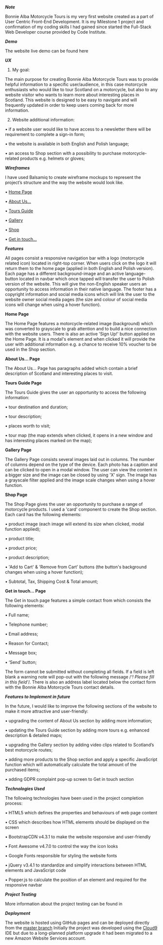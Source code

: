 ***Note***

Bonnie Alba Motorcycle Tours is my very first website created as a part of User Centric Front-End Development. It is my Milestone 1 project and confirmation of my coding skills I had gained since started the Full-Stack Web Developer course provided by Code Institute. 

***Demo*** 

The website live demo can be found here <a href=" "></a>

***UX***

1.	My goal:

The main purpose for creating Bonnie Alba Motorcycle Tours was to provide helpful information to 
a specific user/audience, in this case motorcycle enthusiasts who would like to tour Scotland on a motorcycle, 
but also to any website visitor who wants to learn more about interesting places in Scotland. 
This website is designed to be easy to navigate and will frequently updated in order to keep users coming back for more information. 

2.	Website additional information:

•	if a website user would like to have access to a newsletter there will be requirement to complete a sign-in form;

•	the website is available in both English and Polish language;

•	an access to Shop section with a possibility to purchase motorcycle-related products e.g. helmets or gloves;

***Wireframes***

I have used Balsamiq to create wireframe mockups to represent the project’s structure and the way the website would look like.

• <a href="https://github.com/KrisK1978/Bonnie-Alba-Motorcycle-Tours-Milestone1-UCFD/blob/master/wireframes/Home%20Page.pdf">Home Page</a>

• <a href="https://github.com/KrisK1978/Bonnie-Alba-Motorcycle-Tours-Milestone1-UCFD/blob/master/wireframes/About%20Us%20Page.pdf">About Us...</a>

• <a href="https://github.com/KrisK1978/Bonnie-Alba-Motorcycle-Tours-Milestone1-UCFD/blob/master/wireframes/Tours%20Guide%20Page.pdf">Tours Guide</a>

• <a href="https://github.com/KrisK1978/Bonnie-Alba-Motorcycle-Tours-Milestone1-UCFD/blob/master/wireframes/Gallery%20Page.pdf">Gallery</a>

• <a href="https://github.com/KrisK1978/Bonnie-Alba-Motorcycle-Tours-Milestone1-UCFD/blob/master/wireframes/Shop%20Page.pdf">Shop</a>

• <a href="https://github.com/KrisK1978/Bonnie-Alba-Motorcycle-Tours-Milestone1-UCFD/blob/master/wireframes/Get%20in%20Touch.pdf">Get in touch...</a>


***Features***

All pages consist a responsive navigation bar with a logo (motorcycle related icon) located in right-top corner.
When users click on the logo it will return them to the home page (applied in both English and Polish version).
Each page has a different background-image and an active language-button located in navbar which once tapped will 
transfer the user to Polish version of the website. This will give the non-English speaker users an opportunity to 
access information in their native language. The footer has a copyright information and social media icons which will 
link the user to the website owner social media pages (the size and colour of social media icons will change when using 
a hover function).


**Home Page**

The Home Page features a motorcycle-related image (background) which was converted to grayscale to grab attention and to 
build a nice connection with the website users. There is also an active 'Sign Up!' button applied on the Home Page. 
It is a modal's element and when clicked it will provide the user with additional information e.g. a chance to receive 10% 
voucher to be used in the Shop section.


**About Us... Page**

The About Us... Page has paragraphs added which contain a brief description of Scotland and interesting places to visit.


**Tours Guide Page**

The Tours Guide gives the user an opportunity to access the following information:

•   tour destination and duration;

•   tour description;

•   places worth to visit;

•   tour map (the map extends when clicked, it opens in a new window and has interesting places marked on the map);


**Gallery Page**

The Gallery Page consists several images laid out in columns. The number of columns depend on the type of the device. 
Each photo has a caption and can be clicked to open in a modal window. The user can view the content in a bigger size and the image can be closed by using 'X' sign. The image has a grayscale filter applied and the image scale changes when using a hover function.

**Shop Page**

The Shop Page gives the user an opportunity to purchase a range of motorcycle products. I used a 'card' component to create the Shop section.
Each card has the following elements: 

•   product image (each image will extend its size when clicked, modal function applied);

•   product title;

•   product price;

•   product description;

•	'Add to Cart' & 'Remove from Cart' buttons (the button's background changes when using a hover function);

•   Subtotal, Tax, Shipping Cost & Total amount;


**Get in touch… Page**

The Get in touch page features a simple contact from which consists the following elements:

•	Full name;

•   Telephone number;

•	Email address;

•	Reason for Contact;

•	Message box;

•	‘Send’ button;

The form cannot be submitted without completing all fields. If a field is left blank a warning note will
pop-out with the following message /*‘! Please fill in this field’*/. There is also an address label located 
below the contact form with the Bonnie Alba Motorcycle Tours contact details. 



***Features to Implement in future***


In the future, I would like to improve the following sections of the website to make it more attractive and user-friendly: 

•	upgrading the content of About Us section by adding more information;

•	updating the Tours Guide section by adding more tours e.g. enhanced description & detailed maps;

•	upgrading the Gallery section by adding video clips related to Scotland’s best motorcycle routes;

•	adding more products to the Shop section and apply a specific JavaScript function which will automatically calculate the total amount of the purchased items;

•	adding GDPR complaint pop-up screen to Get in touch section



***Technologies Used***


The following technologies have been used in the project completion process:

•   HTML5 which defines the properties and behaviours of web page content  

•   CSS which describes how HTML elements should be displayed on the screen 

•   BootstrapCDN v4.3.1 to make the website responsive and user-friendly

•   Font Awesome v4.7.0 to control the way the icon looks  

•   Google Fonts responsible for styling the website fonts 

•   jQuery v3.4.1 to standardize and simplify interactions between HTML elements and JavaScript code

•   Popper.js to calculate the position of an element and required for the responsive navbar



***Project Testing***


More information about the project testing can be found in 



***Deployment***


The website is hosted using GitHub pages and can be deployed directly from the 
<a href=”https://github.com/KrisK1978/milestone-project1-bamt-ucfd”>master branch</a>
Initially the project was developed using the <a href=”https://c9.io/login”>Cloud9</a> 
IDE but due to a long-planned platform upgrade it had been migrated to a new Amazon Website Services account.

